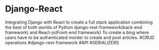 # Django-React
Integrating Django with React to create a full stack application combining the best of both worlds of Python django-rest-framework(back-end framework) and React-js(Front-end framework)
To create a blog where users have to be authenticated inorder to create and post articles.
#CRUD operations #django-rest-framework #API #SERIALIZERS
